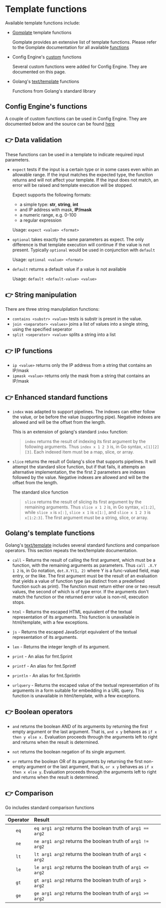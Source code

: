 # Template functions

Available template functions include:
- [Gomplate](https://docs.gomplate.ca/) template functions

    Gomplate provides an extensive list of template functions.
    Please refer to the Gomplate documentation for all available [functions](https://docs.gomplate.ca/)
- Config Engine's [custom](https://github.com/kellerza/template) functions

    Several custom functions were added for Config Engine. They are documented on this page.
- Golang's [text/template](https://pkg.go.dev/text/template#hdr-Functions) functions

    Functions from Golang's standard library

## Config Engine's functions

A couple of custom functions can be used in Config Engine. They are documented below and the source can be found [here](https://github.com/kellerza/template)

## 👉 Data validation

These functions can be used in a template to indicate required input parameters.

- `expect` tests if the input is a certain type or in some cases even wihin an allowable range.
    If the input matches the expected type, the function returns and will not affect your template.
    If the input does not match, an error will be raised and template execution will be stopped.

    Expect supports the following formats:

    - a simple type: **str**, **string**, **int**
    - and IP address with mask,  **IP/mask**
    - a numeric range, e.g. 0-100
    - a regular expression

    Usage: `expect <value> <format>`

- `optional`  takes exactly the same parameters as expect.
    The only difference is that template execution will continue if the value is not present.
    Typically `optional` would be used in conjunction with `default`

    Usage: `optional <value> <format>`

- `default` returns a default value if a value is not available

    Usage: `default <default-value> <value>`


## 👉 String manipulation

There are three string manulpilation functions:
- `contains <substr> <value>` tests is substr is presnt in the value.
- `join <separator> <values>` joins a list of values into a single string, using the specified seperator
- `split <seperator> <value>` splits a string into a list

## 👉 IP functions

- `ip <value>` returns only the IP address from a string that contains an IP/mask
- `ipmask <value>` returns only the mask from a string that contains an IP/mask

## 👉 Enhanced standard functions

- `index` was adapted to support pipelines.
    The indexes can either follow the value, or be before the value (supporting pipe).
    Negative indexes are allowed and will be the offset from the length.

    This is an extension of golang's standard `index` function:

    > `index` returns the result of indexing its first argument by the
    > following arguments. Thus `index x 1 2 3` is, in Go syntax,
    > `x[1][2][3]`. Each indexed item must be a map, slice, or array.

- `slice` returns the result of Golang's slice that supports pipelines.
    It will attempt the standard slice function, but if that fails,
    it attempts an alternative implementation, the the first 2 parameters
    are indexes followed by the value.
    Negative indexes are allowed and will be the offset from the length.

    The standard slice function
    > `slice` returns the result of slicing its first argument by the
    > remaining arguments. Thus `slice x 1 2` is, in Go syntax, `x[1:2]`,
    > while `slice x` is `x[:]`, `slice x 1` is `x[1:]`, and `slice x 1 2 3`
    > is `x[1:2:3]`. The first argument must be a string, slice, or array.

## Golang's template functions

Golang's [text/template](https://pkg.go.dev/text/template#hdr-Functions) includes several standard functions and comparison operators. This section repeats the text/template documentation.

- `call` - Returns the result of calling the first argument, which
    must be a function, with the remaining arguments as parameters.
    Thus `call .X.Y 1 2` is, in Go notation, `dot.X.Y(1, 2)` where
    Y is a func-valued field, map entry, or the like.
    The first argument must be the result of an evaluation
    that yields a value of function type (as distinct from
    a predefined function such as print). The function must
    return either one or two result values, the second of which
    is of type error. If the arguments don't match the function
    or the returned error value is non-nil, execution stops.

- `html` - Returns the escaped HTML equivalent of the textual
    representation of its arguments. This function is unavailable
    in html/template, with a few exceptions.

- `js` - Returns the escaped JavaScript equivalent of the textual
    representation of its arguments.

- `len` - Returns the integer length of its argument.

- `print` - An alias for fmt.Sprint

- `printf` - An alias for fmt.Sprintf

- `println` - An alias for fmt.Sprintln

- `urlquery` - Returns the escaped value of the textual representation of
    its arguments in a form suitable for embedding in a URL query.
    This function is unavailable in html/template, with a few
    exceptions.


## 👉 Boolean operators

- `and` returns the boolean AND of its arguments by returning the
    first empty argument or the last argument. That is,
    `and x y` behaves as `if x then y else x.`
    Evaluation proceeds through the arguments left to right
    and returns when the result is determined.

- `not` returns the boolean negation of its single argument.

- `or` returns the boolean OR of its arguments by returning the
    first non-empty argument or the last argument, that is,
    `or x y` behaves as `if x then x else y`.
    Evaluation proceeds through the arguments left to right
    and returns when the result is determined.

## 👉 Comparison

Go includes standard comparison functions

| Operator | Result                                                     |
| :------: | :--------------------------------------------------------- |
|   `eq`   | `eq arg1 arg2` returns the boolean truth of `arg1 == arg2` |
|   `ne`   | `ne arg1 arg2` returns the boolean truth of `arg1 != arg2` |
|   `lt`   | `lt arg1 arg2` returns the boolean truth of `arg1 < arg2`  |
|   `le`   | `le arg1 arg2` returns the boolean truth of `arg1 <= arg2` |
|   `gt`   | `gt arg1 arg2` returns the boolean truth of `arg1 > arg2`  |
|   `ge`   | `ge arg1 arg2` returns the boolean truth of `arg1 >= arg2` |
